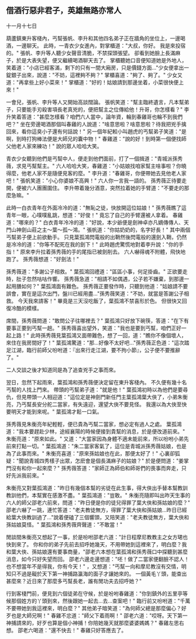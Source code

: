 借酒行惡非君子，英雄無路亦常人
------------------------------

十一月十七日

葫蘆鎮東升客棧內，丐幫張帆、李升和其他四名弟子正在牆角的坐位上，一邊喝酒，一邊聊天。
此時，一青衣少女進內，對掌櫃道："大叔，你好。
我是來投宿的。"
張帆、李升等人聽少女聲音清脆，不禁探頭張望。
卻看到她臉上長滿麻子，於是大表失望，便又繼續喝酒聊天去了。
掌櫃聽她口音便知道她是外地人，笑着道："小店已經客滿，剩下的只有一間大廂房，只是價錢方面..."少女便拿出一錠銀子出來，說道："不妨，這裡夠不夠？"
掌櫃喜道："夠了、夠了。"
少女又道："再拿些上好小菜來！"
掌櫃道："好的！姑娘請到那邊坐着，小菜很快便上來！"

一會兒，張帆、李升等人又開始高談闊論。
張帆笑道："幫主臨終遺言，凡本幫弟子，只要能手刃殺害項長老真兇的，便把幫主之位傳給他！升哥，你怎樣看？"
李升笑着答道："甚麼怎樣看？咱們六人當中，論年資，輪到春雞哥也輪不到我們吧？"
坐在旁邊喝酒那個叫春雞的人說道："啥意思啦？啥意思啦？待我把兇手擒回來，看你這臭小子還有何話說！"
另一個年紀較小叫趙虎的丐幫弟子笑道："是啊，到時打狗棒法便是大師兄的囊中物！"
春雞道："說的好！到時第一個便找師父他老人家來練功！"
說的眾人哈哈大笑。

青衣少女聽到他們是丐幫中人，便走到他們面前，打了一個揖道："青城派孫秀薇，求見丐幫幫主。"
六人哈哈大笑，春雞道："小姑娘找咱家幫主啥事啦？你曉得麼，他老人家不是隨便見客的麼。"
李升道："春雞哥，你便帶她去見他老人家吧！"
張帆笑道："小心你婆娘不高興！"
六人你一言我一語的。
孫秀薇正待要走開，便被六人團團圍住。
李升帶着幾分酒意，突然拉着她的手臂道："不要走的那麼急嘛。"

此時一白衣青年在外面冷冷的道："無恥之徒，快放開這位姑娘！"
孫秀薇瞧了這青年一眼，心噗噗亂跳，想道："好俊！"
竟忘了自己的手臂還被人拿着。
春雞道："哪來的？"
白衣青年冷冷的道："好說，本少爺便是劍神卓亦凡嫡傳傳人、天門山神劍山莊之主～葉～孤～鴻。"
張帆道："你姑奶奶的，名字好長！"
其中兩個丐幫弟子便上前欲動手。
只見葉孤鴻閃電般的出鞘然後閃電般的還劍入鞘，仍然是冷冷的道："你等不配死在我的劍下！"
此時趙虎驚慌地對着李升說："你的手指！"
原來李升拉着孫秀薇的手的尾指已被劍削去。
六人嚇得魂不附體，飛快地跑了。
孫秀薇想道："好劍法！"

孫秀薇道："多謝公子相救。"
葉孤鴻回禮道："區區小事，何足掛齒。"
正欲要走時，肚子忽然咕咕作響。
孫秀薇急道："相請不如偶遇，公子若不嫌棄，到那邊一起用膳如何？"
葉孤鴻面有難色。
孫秀薇正要發作時，只聽到他道："姑娘請不要誤會，實在是這次出門，盤川已經用盡..."孫秀薇笑道："不妨，就當是答謝公子相救。
今天我來請客！"
畢竟是三天沒吃飯了，葉孤鴻不禁喜形於色。
但很快又回復冷酷的模樣。

席間，孫秀薇問道："敢問公子往哪裡去？"
葉孤鴻只好放下碗筷，答道："在下有要事正要到丐幫一趟。"
孫秀薇喜出望外，笑道："我也是要到丐幫，咱們正好一起上路！"
此時孫秀薇見葉孤鴻又面帶難色，想了一回，道："瞧你不像個壞人，來住在我房間好了！"
葉孤鴻驚道："那...好像不太好吧..."孫秀薇正色道："這次踏足江湖，臨行前師父吩咐道：『出來行走江湖，要不拘小節』，公子便不要推辭了。"

二人交談之後才知道同是為了追查兇手之事而來。

翌日，忽然下起雨來，葉孤鴻和孫秀薇便決定留在東升客棧內。
不久便有幾十名丐幫的人找上門來。
帶頭的丐幫弟子道："就是他！"
葉孤鴻初時以為他們是要尋仇，但見帶頭一人相迎道："這位定是神劍門新任門主葉孤鴻葉大俠了，小弟朱衡亮，乃丐幫長安分舵二當家，有失遠迎，還望大俠不要見怪。
我還以為大俠至快要明天才能到來呢。"
葉孤鴻才鬆一口氣。

孫秀薇見朱衡亮年紀輕輕，便已貴為丐幫二當家，想必定有過人之處。
葉孤鴻道："我本要趕赴少林，途經襄陽的時候便接到貴幫的消息，於是便改道前來。"
朱衡亮道："原來如此。"
又道："大當家因為身體不適未能前來，所以吩咐小弟先前來打點一切。"
葉孤鴻道："朱二當家客氣了，這位是青城派孫秀薇姑娘，也是為了此事而來。"
朱衡亮喜道："原來孫姑娘也在此，那便太好了！"
心裏卻狐疑："聞說青城四秀樣子出眾，怎麽會是個長滿麻子的姑娘？"
於是便問道："姜掌門沒有和你一起來麼？"
孫秀薇答道："家師正為師伯和師哥們的喪事而奔走，只好先派我前來。"

朱衡亮又對葉孤鴻道："昨日有幾個本幫的劣徒在此生事，得大俠出手替本幫教訓教訓他們，本幫實在感激不盡。"
葉孤鴻道："豈敢。"
朱衡亮隨即叫出昨天生事的六人的師父邵老六前來，問道："昨日便是你的徒兒得罪了葉大俠和孫姑娘的麼？"
邵老六嚇了一跳，連忙答道："老夫教徒無方，得罪了葉大俠和孫姑娘...昨日已經給葉大俠教訓過了..."說着便磕了三個響頭，又陪笑道："老夫教徒無方，葉大俠和孫姑娘莫怪。"
葉孤鴻和孫秀薇齊聲道："不敢當！"

閒談間朱衡亮又想起了一事，於是吩咐邵老六道："計日程摩尼教教主之女方珺也快到來了。
你和你的弟子先前去招呼她幾天，不用帶她到這裡來了，明白麼？我和葉大俠、孫姑娘還有要事商量，"邵老六本想在葉孤鴻和孫秀薇口中探聽到甚麼消息，如今只好失望而回。
邵老六邊走邊想道："呸！做了二當家便翻臉不認人！也不想當年不是得我，你有今天！"
，又想道："丐幫一向和摩尼教沒有交情，明知只不過是礙於天下第一神捕路瀛海的面子才讓她來的。
一個黃毛丫頭，能查出甚麼來？近日來了那麼多丐幫長老，誰有閒功夫去招呼她？"

行到客棧門前，便見到六個徒弟在守候，於是吩咐春雞道："你到鎮外的五里亭等候那個姓方的丫頭到來，然後跟她一起去...去...查案吧！"
臨行前又吩咐道："千萬不要帶她到我這裡來，明白麼？"
其他弟子暗笑道："為何師父總是那麼偏心？好歹也是大師兄啊！"
春雞不忿道："師父下着雨啊！"
邵老六道："哎呀。天下第一神捕請來的，好歹也算是個小神捕！你陪她幾天就那麼婆婆媽媽？"
春雞左思右想。
邵老六喝道："還不快去！"
春雞只好答應去了。
